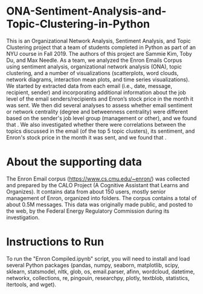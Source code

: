 # ONA-Sentiment-Analysis-and-Topic-Clustering-in-Python
This is an Organizational Network Analysis, Sentiment Analysis, and Topic Clustering project that a team of students completed in Python as part of an NYU course in Fall 2019. The authors of this project are Sammie Kim, Toby Du, and Max Needle. As a team, we analyzed the Enron Emails Corpus using sentiment analysis, organizational network analysis (ONA), topic clustering, and a number of visualizations (scatterplots, word clouds, network diagrams, interaction mean plots, and time series visualizations). We started by extracted data from each email (i.e., date, message, recipient, sender) and incorporating additional information about the job level of the email senders/recipients and Enron’s stock price in the month it was sent. We then did several analyses to assess whether email sentiment or network centrality (degree and betweenness centrality) were different based on the sender's job level group (management or other), and we found that . We also investigated whether there were correlations between the topics discussed in the email (of the top 5 topic clusters), its sentiment, and Enron's stock price in the month it was sent, and we found that .

# About the supporting data
The Enron Email corpus (https://www.cs.cmu.edu/~enron/) was collected and prepared by the CALO Project (A Cognitive Assistant that Learns and Organizes). It contains data from about 150 users, mostly senior management of Enron, organized into folders. The corpus contains a total of about 0.5M messages. This data was originally made public, and posted to the web, by the Federal Energy Regulatory Commission during its investigation.

# Instructions to Run
To run the "Enron Compiled.ipynb" script, you will need to install and load several Python packages (pandas, numpy, seaborn, matplotlib, scipy, sklearn, statsmodel, nltk, glob, os, email.parser, afinn, wordcloud, datetime, networkx, collections, re, pingouin, researchpy, plotly, textblob, statistics, itertools, and wget).
